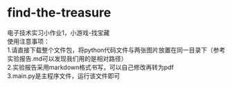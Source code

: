# find-the-treasure
电子技术实习小作业1，小游戏-找宝藏
<br>
使用注意事项：
<br>
1.请直接下载整个文件包，将python代码文件与两张图片放置在同一目录下（参考实验报告.md可以发现我们用的是相对路径）
<br>
2.实验报告采用markdown格式书写，可以自己修改再转为pdf
<br>
3.main.py是主程序文件，运行该文件即可
